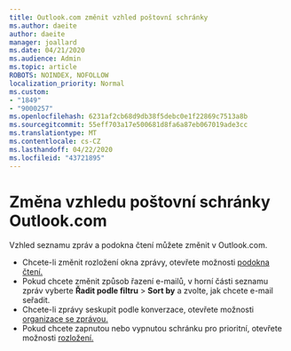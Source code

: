 ```yaml
---
title: Outlook.com změnit vzhled poštovní schránky
ms.author: daeite
author: daeite
manager: joallard
ms.date: 04/21/2020
ms.audience: Admin
ms.topic: article
ROBOTS: NOINDEX, NOFOLLOW
localization_priority: Normal
ms.custom:
- "1849"
- "9000257"
ms.openlocfilehash: 6231af2cb68d9db38f5debc0e1f22869c7513a8b
ms.sourcegitcommit: 55eff703a17e500681d8fa6a87eb067019ade3cc
ms.translationtype: MT
ms.contentlocale: cs-CZ
ms.lasthandoff: 04/22/2020
ms.locfileid: "43721895"
---
```

# <a name="change-the-look-of-your-outlookcom-mailbox"></a>Změna vzhledu poštovní schránky Outlook.com

Vzhled seznamu zpráv a podokna čtení můžete změnit v Outlook.com.

- Chcete-li změnit rozložení okna zprávy, otevřete možnosti [podokna čtení.](https://outlook.live.com/mail/options/mail/layout/readingPane)
- Pokud chcete změnit způsob řazení e-mailů, v horní části seznamu zpráv vyberte **Řadit podle filtru** > **Sort by** a zvolte, jak chcete e-mail seřadit.
- Chcete-li zprávy seskupit podle konverzace, otevřete možnosti [organizace se zprávou.](https://outlook.live.com/mail/options/mail/layout/conversations)
- Pokud chcete zapnutou nebo vypnutou schránku pro prioritní, otevřete možnosti [rozložení.](https://outlook.live.com/mail/options/mail/layout/focused)